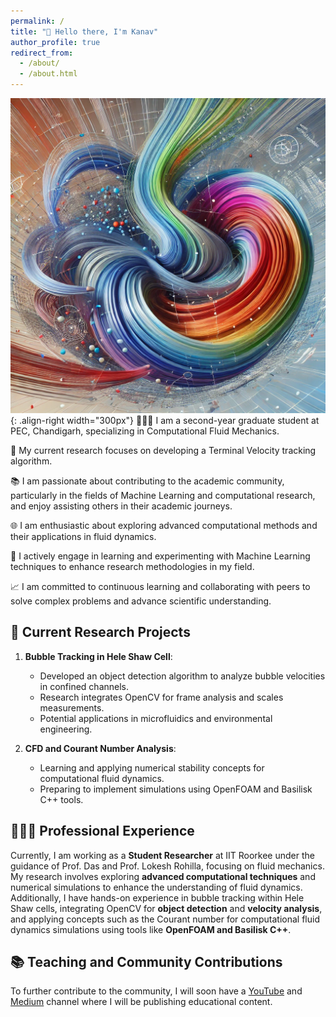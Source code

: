 ```yaml
---
permalink: /
title: "👋 Hello there, I'm Kanav"
author_profile: true
redirect_from: 
  - /about/
  - /about.html
---
```




![Illustration of CFD](/images/cfd.png){: .align-right width="300px"}
👨🏻‍💻 I am a second-year graduate student at PEC, Chandigarh, specializing in Computational Fluid Mechanics.

🔬 My current research focuses on developing a Terminal Velocity tracking algorithm.

📚 I am passionate about contributing to the academic community, particularly in the fields of Machine Learning and computational research, and enjoy assisting others in their academic journeys.

🌐 I am enthusiastic about exploring advanced computational methods and their applications in fluid dynamics.

🤖 I actively engage in learning and experimenting with Machine Learning techniques to enhance research methodologies in my field.

📈 I am committed to continuous learning and collaborating with peers to solve complex problems and advance scientific understanding.

## 📜 Current Research Projects

1. **Bubble Tracking in Hele Shaw Cell**:
   - Developed an object detection algorithm to analyze bubble velocities in confined channels.
   - Research integrates OpenCV for frame analysis and scales measurements.
   - Potential applications in microfluidics and environmental engineering.

2. **CFD and Courant Number Analysis**:
   - Learning and applying numerical stability concepts for computational fluid dynamics.
   - Preparing to implement simulations using OpenFOAM and Basilisk C++ tools.

## 👨🏻‍🔬 Professional Experience

Currently, I am working as a **Student Researcher** at IIT Roorkee under the guidance of Prof. Das and Prof. Lokesh Rohilla, focusing on fluid mechanics. My research involves exploring **advanced computational techniques** and numerical simulations to enhance the understanding of fluid dynamics. Additionally, I have hands-on experience in bubble tracking within Hele Shaw cells, integrating OpenCV for **object detection** and **velocity analysis**, and applying concepts such as the Courant number for computational fluid dynamics simulations using tools like **OpenFOAM and Basilisk C++**.

## 📚 Teaching and Community Contributions
To further contribute to the community, I will soon have a [YouTube](https://www.youtube.com) and [Medium](www.medium.com) channel where I will be publishing educational  content.